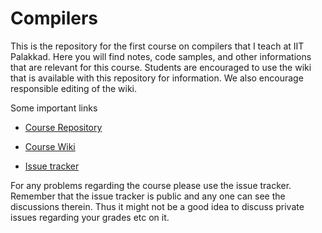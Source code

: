 # Compilers


This is the repository for the first course on compilers that I teach
at IIT Palakkad. Here you will find notes, code samples, and other
informations that are relevant for this course. Students are
encouraged to use the wiki that is available with this repository for
information. We also encourage responsible editing of the wiki.

Some important links

* [Course Repository]

* [Course Wiki]

* [Issue tracker]

For any problems regarding the course please use the issue
tracker. Remember that the issue tracker is public and any one can see
the discussions therein. Thus it might not be a good idea to discuss
private issues regarding your grades etc on it.



[Course Repository]: <https://bitbucket.org/piyush-kurur/compilers>
[Course Wiki]:       <https://bitbucket.org/piyush-kurur/compilers/wiki/Home>
[Issue tracker]:     <https://bitbucket.org/piyush-kurur/compilers/issues>

